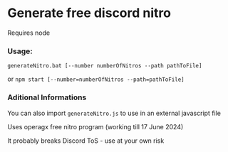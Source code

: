 # Generate free discord nitro

Requires node

### Usage: 

`generateNitro.bat [--number numberOfNitros --path pathToFile]`

or `npm start [--number=numberOfNitros --path=pathToFile]`

### Aditional Informations

You can also import `generateNitro.js` to use in an external javascript file

Uses operagx free nitro program (working till 17 June 2024)

It probably breaks Discord ToS - use at your own risk
